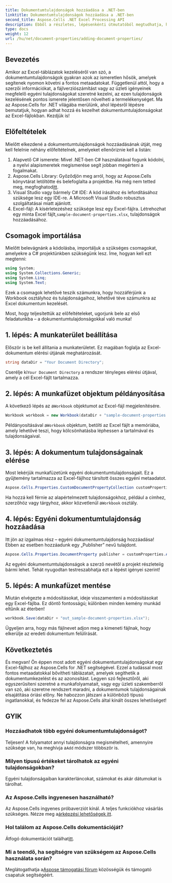 ```yaml
---
title: Dokumentumtulajdonságok hozzáadása a .NET-ben
linktitle: Dokumentumtulajdonságok hozzáadása a .NET-ben
second_title: Aspose.Cells .NET Excel Processing API
description: Ebből a részletes, lépésenkénti útmutatóból megtudhatja, hogyan adhat hozzá dokumentumtulajdonságokat az Excelben az Aspose.Cells for .NET használatával.
type: docs
weight: 12
url: /hu/net/document-properties/adding-document-properties/
---
```

## Bevezetés
Amikor az Excel-táblázatok kezeléséről van szó, a dokumentumtulajdonságok gyakran azok az ismeretlen hősök, amelyek segítenek nyomon követni a fontos metaadatokat. Függetlenül attól, hogy a szerzői információkat, a fájlverziószámítást vagy az üzleti igényeinek megfelelő egyéni tulajdonságokat szeretné kezelni, az ezen tulajdonságok kezelésének pontos ismerete jelentősen növelheti a termelékenységet. Ma az Aspose.Cells for .NET világába merülünk, ahol lépésről lépésre bemutatjuk, hogyan adhat hozzá és kezelhet dokumentumtulajdonságokat az Excel-fájlokban. Kezdjük is!
## Előfeltételek
Mielőtt elkezdené a dokumentumtulajdonságok hozzáadásának útját, meg kell felelnie néhány előfeltételnek, amelyeket ellenőriznie kell a listán:
1. Alapvető C# ismerete: Mivel .NET-ben C# használatával fogunk kódolni, a nyelvi alapismeretek megismerése segít jobban megérteni a fogalmakat.
2.  Aspose.Cells Library: Győződjön meg arról, hogy az Aspose.Cells könyvtárat letöltötte és belefoglalta a projektbe. Ha még nem tetted meg, megfoghatod[itt](https://releases.aspose.com/cells/net/).
3. Visual Studio vagy bármely C# IDE: A kód írásához és lefordításához szüksége lesz egy IDE-re. A Microsoft Visual Studio robusztus szolgáltatásai miatt ajánlott.
4.  Excel-fájl: A kísérletezéshez szüksége lesz egy Excel-fájlra. Létrehozhat egy minta Excel fájlt,`sample-document-properties.xlsx`, tulajdonságok hozzáadásához.
## Csomagok importálása
Mielőtt belevágnánk a kódolásba, importáljuk a szükséges csomagokat, amelyekre a C# projektünkben szükségünk lesz. Íme, hogyan kell ezt megtenni:
```csharp
using System;
using System.Collections.Generic;
using System.Linq;
using System.Text;
```
Ezek a csomagok lehetővé teszik számunkra, hogy hozzáférjünk a Workbook osztályhoz és tulajdonságaihoz, lehetővé téve számunkra az Excel dokumentum kezelését.

Most, hogy teljesítettük az előfeltételeket, ugorjunk bele az első feladatunkba – a dokumentumtulajdonságokkal való munka!
## 1. lépés: A munkaterület beállítása
Először is be kell állítania a munkaterületet. Ez magában foglalja az Excel-dokumentum elérési útjának meghatározását.
```csharp
string dataDir = "Your Document Directory";
```
 Cserélje ki`Your Document Directory` a rendszer tényleges elérési útjával, amely a cél Excel-fájlt tartalmazza.
## 2. lépés: A munkafüzet objektum példányosítása
 A következő lépés az a`Workbook` objektumot az Excel-fájl megjelenítésére.
```csharp
Workbook workbook = new Workbook(dataDir + "sample-document-properties.xlsx");
```
 Példányosításával a`Workbook` objektum, betölti az Excel fájlt a memóriába, amely lehetővé teszi, hogy kölcsönhatásba léphessen a tartalmával és tulajdonságaival.
## 3. lépés: A dokumentum tulajdonságainak elérése
Most lekérjük munkafüzetünk egyéni dokumentumtulajdonságait. Ez a gyűjtemény tartalmazza az Excel-fájlhoz társított összes egyéni metaadatot.
```csharp
Aspose.Cells.Properties.CustomDocumentPropertyCollection customProperties = workbook.Worksheets.CustomDocumentProperties;
```
 Ha hozzá kell férnie az alapértelmezett tulajdonságokhoz, például a címhez, szerzőhöz vagy tárgyhoz, akkor közvetlenül a`Workbook` osztály.
## 4. lépés: Egyéni dokumentumtulajdonság hozzáadása
Itt jön az izgalmas rész – egyéni dokumentumtulajdonság hozzáadása! Ebben az esetben hozzáadunk egy „Publisher” nevű tulajdont.
```csharp
Aspose.Cells.Properties.DocumentProperty publisher = customProperties.Add("Publisher", "Aspose");
```
Az egyéni dokumentumtulajdonságok a szerző nevétől a projekt részleteiig bármi lehet. Tehát nyugodtan testreszabhatja ezt a lépést igényei szerint!
## 5. lépés: A munkafüzet mentése
Miután elvégezte a módosításokat, ideje visszamenteni a módosításokat egy Excel-fájlba. Ez döntő fontosságú; különben minden kemény munkád eltűnik az éterben!
```csharp
workbook.Save(dataDir + "out_sample-document-properties.xlsx");
```
Ügyeljen arra, hogy más fájlnevet adjon meg a kimeneti fájlnak, hogy elkerülje az eredeti dokumentum felülírását.

## Következtetés
És megvan! Ön éppen most adott egyéni dokumentumtulajdonságokat egy Excel-fájlhoz az Aspose.Cells for .NET segítségével. Ezzel a tudással most fontos metaadatokkal bővítheti táblázatait, amelyek segíthetik a dokumentumkezelést és az azonosítást. Legyen szó fejlesztőről, aki egyszerűsíteni szeretné a munkafolyamatait, vagy egy üzleti szakemberről van szó, aki szeretne rendszert maradni, a dokumentumok tulajdonságainak elsajátítása óriási előny. 
Ne habozzon játszani a különböző típusú ingatlanokkal, és fedezze fel az Aspose.Cells által kínált összes lehetőséget!
## GYIK
### Hozzáadhatok több egyéni dokumentumtulajdonságot?
 Teljesen! A folyamatot annyi tulajdonságra megismételheti, amennyire szüksége van, ha meghívja a`Add` módszer többször is.
### Milyen típusú értékeket tárolhatok az egyéni tulajdonságokban?
Egyéni tulajdonságaiban karakterláncokat, számokat és akár dátumokat is tárolhat.
### Az Aspose.Cells ingyenesen használható?
 Az Aspose.Cells ingyenes próbaverziót kínál. A teljes funkciókhoz vásárlás szükséges. Nézze meg a[árképzési lehetőségek itt](https://purchase.aspose.com/buy).
### Hol találom az Aspose.Cells dokumentációját?
Átfogó dokumentációt találhat[itt](https://reference.aspose.com/cells/net/).
### Mi a teendő, ha segítségre van szükségem az Aspose.Cells használata során?
 Meglátogathatja a[Aspose támogatási fórum](https://forum.aspose.com/c/cells/9) közösségük és támogató csapatuk segítségéért.